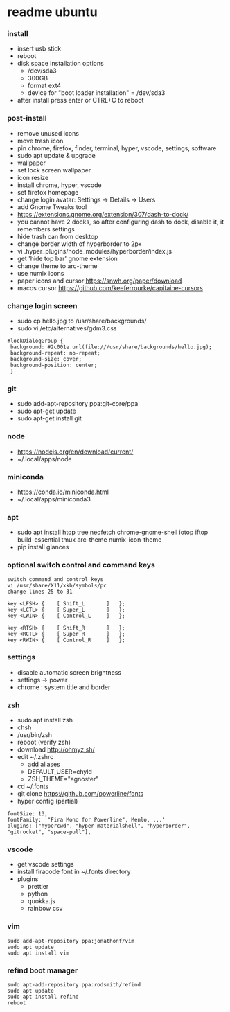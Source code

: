 # readme ubuntu

### install

* insert usb stick
* reboot
* disk space installation options
  * /dev/sda3
  * 300GB
  * format ext4
  * device for "boot loader installation" = /dev/sda3
* after install press enter or CTRL+C to reboot

### post-install

* remove unused icons
* move trash icon
* pin chrome, firefox, finder, terminal, hyper, vscode, settings, software
* sudo apt update & upgrade
* wallpaper
* set lock screen wallpaper
* icon resize
* install chrome, hyper, vscode
* set firefox homepage
* change login avatar: Settings -> Details -> Users
* add Gnome Tweaks tool
* https://extensions.gnome.org/extension/307/dash-to-dock/
* you cannot have 2 docks, so after configuring dash to dock, disable it, it remembers settings
* hide trash can from desktop
* change border width of hyperborder to 2px
* vi .hyper_plugins/node_modules/hyperborder/index.js
* get 'hide top bar' gnome extension
* change theme to arc-theme
* use numix icons
* paper icons and cursor https://snwh.org/paper/download
* macos cursor https://github.com/keeferrourke/capitaine-cursors

### change login screen

* sudo cp hello.jpg to /usr/share/backgrounds/
* sudo vi /etc/alternatives/gdm3.css

```
#lockDialogGroup {
 background: #2c001e url(file:///usr/share/backgrounds/hello.jpg);
 background-repeat: no-repeat;
 background-size: cover;
 background-position: center;
 }
```

### git

* sudo add-apt-repository ppa:git-core/ppa
* sudo apt-get update
* sudo apt-get install git

### node

* https://nodejs.org/en/download/current/
* ~/.local/apps/node

### miniconda

* https://conda.io/miniconda.html
* ~/.local/apps/miniconda3

### apt

* sudo apt install htop tree neofetch chrome-gnome-shell iotop iftop build-essential tmux arc-theme numix-icon-theme
* pip install glances

### optional switch control and command keys

```
switch command and control keys
vi /usr/share/X11/xkb/symbols/pc
change lines 25 to 31

key <LFSH> {	[ Shift_L		]	};
key <LCTL> {	[ Super_L		]	};
key <LWIN> {	[ Control_L		]	};

key <RTSH> {	[ Shift_R		]	};
key <RCTL> {	[ Super_R		]	};
key <RWIN> {	[ Control_R		]	};
```

### settings

* disable automatic screen brightness
* settings -> power
* chrome : system title and border

### zsh

* sudo apt install zsh
* chsh
* /usr/bin/zsh
* reboot (verify zsh)
* download http://ohmyz.sh/
* edit ~/.zshrc
  * add aliases
  * DEFAULT_USER=chyld
  * ZSH_THEME="agnoster"
* cd ~/.fonts
* git clone https://github.com/powerline/fonts
* hyper config (partial)

```
fontSize: 13,
fontFamily: '"Fira Mono for Powerline", Menlo, ...'
plugins: ["hypercwd", "hyper-materialshell", "hyperborder", "gitrocket", "space-pull"],
```

### vscode

* get vscode settings
* install firacode font in ~/.fonts directory
* plugins
  * prettier
  * python
  * quokka.js
  * rainbow csv

### vim

```
sudo add-apt-repository ppa:jonathonf/vim
sudo apt update
sudo apt install vim
```

### refind boot manager

```
sudo apt-add-repository ppa:rodsmith/refind
sudo apt update
sudo apt install refind
reboot
```
